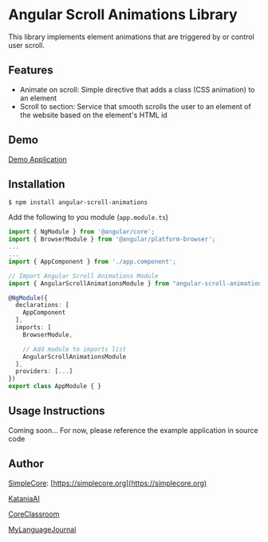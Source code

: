 # Angular Scroll Animations Library

This library implements element animations that are triggered by or control user scroll.

## Features

- Animate on scroll: Simple directive that adds a class (CSS animation) to an element
- Scroll to section: Service that smooth scrolls the user to an element of the website based on the element's HTML id

## Demo
[Demo Application](https://angular-animations.netlify.app/)

## Installation
```$ npm install angular-scroll-animations```

Add the following to you module (`app.module.ts`)
```typescript
import { NgModule } from '@angular/core';
import { BrowserModule } from '@angular/platform-browser';
...
...
import { AppComponent } from './app.component';

// Import Angular Scroll Animations Module
import { AngularScrollAnimationsModule } from "angular-scroll-animations";

@NgModule({
  declarations: [
    AppComponent
  ],
  imports: [
    BrowserModule,

    // Add module to imports list
    AngularScrollAnimationsModule
  ],
  providers: [...]
})
export class AppModule { }
```

## Usage Instructions
Coming soon... For now, please reference the example application in source code


## Author

[SimpleCore](https://simplecore.org): [https://simplecore.org](https://simplecore.org)

[KataniaAI](https://katania.org)

[CoreClassroom](https://coreclassroom.org)

[MyLanguageJournal](https://www.languagejournal.org)

